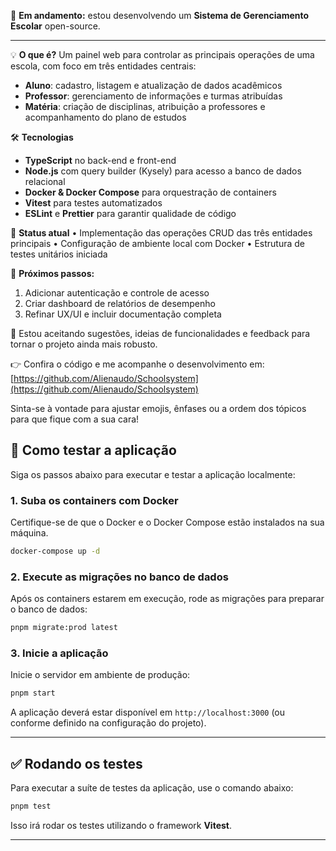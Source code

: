
🚀 **Em andamento:** estou desenvolvendo um **Sistema de Gerenciamento Escolar** open-source.

---

 💡 **O que é?**
 Um painel web para controlar as principais operações de uma escola, com foco em três entidades centrais:

 * **Aluno**: cadastro, listagem e atualização de dados acadêmicos
 * **Professor**: gerenciamento de informações e turmas atribuídas
 * **Matéria**: criação de disciplinas, atribuição a professores e acompanhamento do plano de estudos

 🛠️ **Tecnologias**

 * **TypeScript** no back-end e front-end
 * **Node.js** com query builder (Kysely) para acesso a banco de dados relacional
 * **Docker & Docker Compose** para orquestração de containers
 * **Vitest** para testes automatizados
 * **ESLint** e **Prettier** para garantir qualidade de código

 🔄 **Status atual**
 • Implementação das operações CRUD das três entidades principais
 • Configuração de ambiente local com Docker
 • Estrutura de testes unitários iniciada

 📌 **Próximos passos:**

 1. Adicionar autenticação e controle de acesso
 2. Criar dashboard de relatórios de desempenho
 3. Refinar UX/UI e incluir documentação completa

 💬 Estou aceitando sugestões, ideias de funcionalidades e feedback para tornar o projeto ainda mais robusto.

 👉 Confira o código e me acompanhe o desenvolvimento em:
 [https://github.com/Alienaudo/Schoolsystem](https://github.com/Alienaudo/Schoolsystem)

Sinta-se à vontade para ajustar emojis, ênfases ou a ordem dos tópicos para que fique com a sua cara!

## 🧪 Como testar a aplicação

Siga os passos abaixo para executar e testar a aplicação localmente:

### 1. Suba os containers com Docker

Certifique-se de que o Docker e o Docker Compose estão instalados na sua máquina.

```bash
docker-compose up -d
```

### 2. Execute as migrações no banco de dados

Após os containers estarem em execução, rode as migrações para preparar o banco de dados:

```bash
pnpm migrate:prod latest
```

### 3. Inicie a aplicação

Inicie o servidor em ambiente de produção:

```bash
pnpm start
```

A aplicação deverá estar disponível em `http://localhost:3000` (ou conforme definido na configuração do projeto).

---

## ✅ Rodando os testes

Para executar a suíte de testes da aplicação, use o comando abaixo:

```bash
pnpm test
```

Isso irá rodar os testes utilizando o framework **Vitest**.

---
